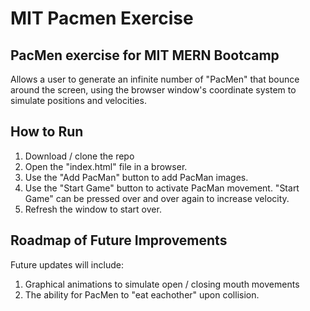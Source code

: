 # MIT Pacmen Exercise
## PacMen exercise for MIT MERN Bootcamp

Allows a user to generate an infinite number of "PacMen" that bounce around the screen, using the browser window's coordinate system to simulate positions and velocities.

## How to Run

1. Download / clone the repo 
2. Open the "index.html" file in a browser. 
3. Use the "Add PacMan" button to add PacMan images.
4. Use the "Start Game" button to activate PacMan movement. "Start Game" can be pressed over and over again to increase velocity.
5. Refresh the window to start over. 

## Roadmap of Future Improvements 

Future updates will include: 
1. Graphical animations to simulate open / closing mouth movements 
2. The ability for PacMen to "eat eachother" upon collision. 
